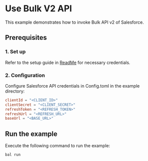 # Use Bulk V2 API 

This example demonstrates how to invoke Bulk API v2 of Salesforce.

## Prerequisites

### 1. Set up
Refer to the setup guide in [ReadMe](../../README.md) for necessary credentials.

### 2. Configuration

Configure Salesforce API credentials in Config.toml in the example directory:

```toml
clientId = "<CLIENT_ID>"
clientSecret = "<CLIENT_SECRET>"
refreshToken = "<REFRESH_TOKEN>"
refreshUrl = "<REFRESH_URL>"
baseUrl = "<BASE_URL>"
```

## Run the example

Execute the following command to run the example:

```bash
bal run
```
